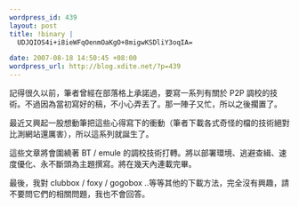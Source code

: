 ```yaml
--- 
wordpress_id: 439
layout: post
title: !binary |
  UDJQIOS4i+i8ieWFqOenmOaKgO+8migwKSDliY3oqIA=

date: 2007-08-18 14:50:45 +08:00
wordpress_url: http://blog.xdite.net/?p=439
---
```

記得很久以前，筆者曾經在部落格上承諾過，要寫一系列有關於 P2P 調校的技術。不過因為當初寫好的稿，不小心弄丟了。那一陣子又忙，所以之後擱置了。

最近又興起一股想動筆把這些心得寫下的衝動（筆者下載各式奇怪的檔的技術絕對比測網站還厲害），所以這系列就誕生了。

這些文章將會圍繞著 BT / emule 的調校技術打轉。將以部署環境、逃避查緝、速度優化、永不斷頭為主題撰寫。將在幾天內連載完畢。

最後，我對 clubbox / foxy / gogobox ..等等其他的下載方法，完全沒有興趣，請不要問它們的相關問題，我也不會回答。
